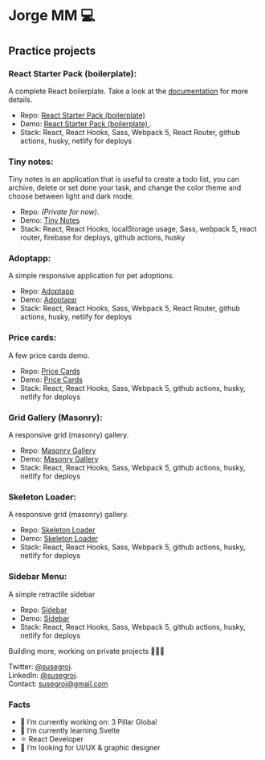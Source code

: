 # Jorge MM 💻

## Practice projects

### React Starter Pack (boilerplate):   
A complete React boilerplate. Take a look at the [documentation](https://github.com/susegroj/react-starter-pack#readme) for more details.
  - Repo: [React Starter Pack (boilerplate)](https://github.com/susegroj/react-starter-pack) 
  - Demo: [React Starter Pack (boilerplate) ](https://react-starterpack.netlify.app/).  
  - Stack: React, React Hooks, Sass, Webpack 5, React Router, github actions, husky, netlify for deploys  
  

### Tiny notes:   
Tiny notes is an application that is useful to create a todo list, you can archive, delete or set done your task, and change the color theme and choose between light and dark mode.
  - Repo: *(Private for now)*.
  - Demo: [Tiny Notes](https://tinynotes.xyz)
  - Stack: React, React Hooks, localStorage usage, Sass, webpack 5, react router, firebase for deploys, github actions, husky 

### Adoptapp:   
A simple responsive application for pet adoptions.  
  - Repo: [Adoptapp](https://github.com/susegroj/adopt-app)
  - Demo: [Adoptapp](https://adopt-app.netlify.app)
  - Stack: React, React Hooks, Sass, Webpack 5, React Router, github actions, husky, netlify for deploys

### Price cards:   
A few price cards demo.
  - Repo: [Price Cards](https://github.com/susegroj/price-cards)
  - Demo: [Price Cards](https://red-price-cards.netlify.app/)
  - Stack: React, React Hooks, Sass, Webpack 5, github actions, husky, netlify for deploys

### Grid Gallery (Masonry):   
A responsive grid (masonry) gallery. 
  - Repo: [Masonry Gallery](https://github.com/susegroj/grid-gallery)
  - Demo: [Masonry Gallery](https://grid-gallery-red.netlify.app)
  - Stack: React, React Hooks, Sass, Webpack 5, github actions, husky, netlify for deploys

### Skeleton Loader:   
A responsive grid (masonry) gallery. 
  - Repo: [Skeleton Loader](https://github.com/susegroj/skeleton)
  - Demo: [Skeleton Loader](https://skeleton-red.netlify.app)
  - Stack: React, React Hooks, Sass, Webpack 5, github actions, husky, netlify for deploys
 
### Sidebar Menu:   
A simple retractile sidebar 
  - Repo: [Sidebar](https://github.com/susegroj/sidebar)
  - Demo: [Sidebar](https://sidebar-red.netlify.app)
  - Stack: React, React Hooks, Sass, Webpack 5, github actions, husky, netlify for deploys

Building more, working on private projects 🕵🏼‍♂️

Twitter: [@susegroj](https://twitter/susegroj).  
LinkedIn: [@susegroj](https://www.linkedin.com/in/jorgemaciasmorales/).  
Contact: susegroj@gmail.com

### Facts 

- 🔭 I’m currently working on: 3 Pillar Global
- 🌱 I’m currently learning Svelte
- ⚛ React Developer
- 🤔 I’m looking for UI/UX & graphic designer

<!--
**susegroj/susegroj** is a ✨ _special_ ✨ repository because its `README.md` (this file) appears on your GitHub profile.

Here are some ideas to get you started:

- 🔭 I’m currently working on ...
- 🌱 I’m currently learning ...
- 👯 I’m looking to collaborate on ...
- 🤔 I’m looking for help with ...
- 💬 Ask me about ...
- 📫 How to reach me: ...
- 😄 Pronouns: ...
- ⚡ Fun fact: ...
-->
